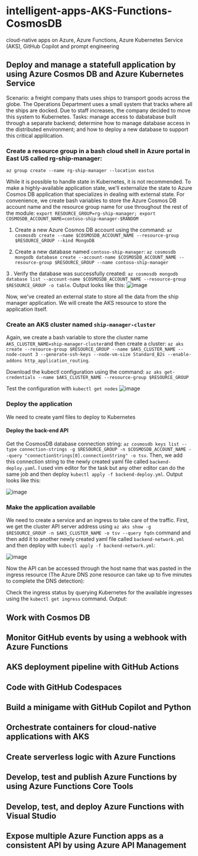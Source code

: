 # intelligent-apps-AKS-Functions-CosmosDB
cloud-native apps on Azure, Azure Functions, Azure Kubernetes Service (AKS), GitHub Copilot and prompt engineering

## Deploy and manage a statefull application by using Azure Cosmos DB and Azure Kubernetes Service
Scenario: a freight company thats uses ships to transport goods across the globe. The Operations Department uses a small system that tracks where all the ships are docked. Due to staff increases, the company decided to move this system to Kubernetes.
Tasks: manage access to dabatabase built through a separate backend; determine how to manage database access in the distributed environment; and how to deploy a new database to support this critical applilcation.

### Create a resource group in a bash cloud shell in Azure portal in East US called rg-ship-manager:
`az group create --name rg-ship-manager --location eastus`

While it is possible to handle state in Kubernetes, it is not recommended. To make a highly-available application state, we'll externalize the state to Azure Cosmos DB application that specializes in dealing with external state. For convenience, we create bash variables to store the Azure Cosmos DB account name and the resource group name for use throughout the rest of the module:
` export RESOURCE_GROUP=rg-ship-manager; export COSMOSDB_ACCOUNT_NAME=contoso-ship-manager-$RANDOM `

1. Create a new Azure Cosmos DB account using the command: `az cosmosdb create --name $COSMOSDB_ACCOUNT_NAME --resource-group $RESOURCE_GROUP --kind MongoDB`

2. Create a new database named `contoso-ship-manager`: `az cosmosdb mongodb database create --account-name $COSMOSDB_ACCOUNT_NAME --resource-group $RESOURCE_GROUP --name contoso-ship-manager`

3 . Verify the database was successfully created: `az cosmosdb mongodb database list --account-name $COSMOSDB_ACCOUNT_NAME --resource-group $RESOURCE_GROUP -o table`. Output looks like this: 
![image](https://github.com/ZCHAnalytics/intelligent-apps-AKS-Functions-CosmosDB/assets/146954022/d79d33b6-7750-44ca-9df5-b8b746a89d89)

Now, we've created an external state to store all the data from the ship manager application. We will create the AKS resource to store the application itself.

### Create an AKS cluster named `ship-manager-cluster`
Again, we create a bash variable to store the cluster name `AKS_CLUSTER_NAME=ship-manager-cluster`and then create a cluster:
`az aks create --resource-group $RESOURCE_GROUP --name $AKS_CLUSTER_NAME --node-count 3 --generate-ssh-keys --node-vm-size Standard_B2s --enable-addons http_application_routing`.

Download the kubectl configuration using the command: `az aks get-credentials --name $AKS_CLUSTER_NAME --resource-group $RESOURCE_GROUP`

Test the configuration with `kubectl get nodes`
![image](https://github.com/ZCHAnalytics/intelligent-apps-AKS-Functions-CosmosDB/assets/146954022/bc2669bc-af94-4602-a4f8-6228f93f80fb)

### Deploy the application 
We need to create yaml files to deploy to Kubernetes
#### Deploy the back-end API
Get the CosmosDB database connection string: `az cosmosdb keys list --type connection-strings -g $RESOURCE_GROUP -n $COSMOSDB_ACCOUNT_NAME --query "connectionStrings[0].connectionString" -o tsv`. Then, we add this connection string to the newly created yaml file called `backend-deploy.yaml`. I used vim editor for the task but any other editor can do the same job and then deploy `kubectl apply -f backend-deploy.yml`. Output looks like this:

![image](https://github.com/ZCHAnalytics/intelligent-apps-AKS-Functions-CosmosDB/assets/146954022/50da3aba-5a0c-4285-9495-e91634af6931)

### Make the application available
We need to create a service and an ingress to take care of the traffic. First, we get the cluster API server address using `az aks show -g $RESOURCE_GROUP -n $AKS_CLUSTER_NAME -o tsv --query fqdn` command and then add it to another newly created yaml file called `backend-network.yml` and then deploy with `kubectl apply -f backend-network.yml`: 

![image](https://github.com/ZCHAnalytics/intelligent-apps-AKS-Functions-CosmosDB/assets/146954022/8fb4bc5a-c031-4b89-b105-6ef783e84769)

Now the API can be accessed through the host name that was pasted in the ingress resource (The Azure DNS zone resource can take up to five minutes to complete the DNS detection): 

Check the ingress status by querying Kubernetes for the available ingresses using the `kubectl get ingress` command.
Output: 

## Work with Cosmos DB

## Monitor GitHub events by using a webhook with Azure Functions

## AKS deployment pipeline with GitHub Actions

## Code with GitHub Codespaces 

## Build a minigame with GitHub Copilot and Python

## Orchestrate containers for cloud-native applications with AKS

## Create serverless logic with Azure Functions

## Develop, test and publish  Azure Functions by using Azure Functions Core Tools

## Develop, test, and deploy Azure Functions with Visual Studio

## Expose multiple Azure Function apps as a consistent API by using Azure API Management

##
